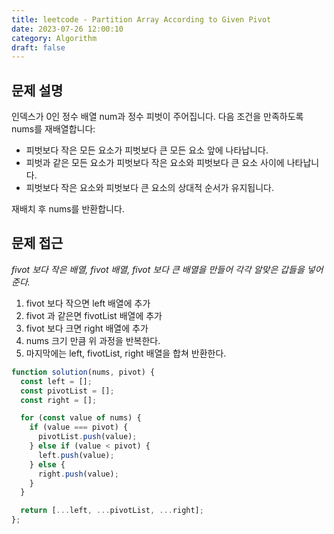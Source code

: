 ```yaml
---
title: leetcode - Partition Array According to Given Pivot
date: 2023-07-26 12:00:10
category: Algorithm
draft: false
---
```


## 문제 설명

인덱스가 0인 정수 배열 num과 정수 피벗이 주어집니다. 다음 조건을 만족하도록 nums를 재배열합니다:

- 피벗보다 작은 모든 요소가 피벗보다 큰 모든 요소 앞에 나타납니다.
- 피벗과 같은 모든 요소가 피벗보다 작은 요소와 피벗보다 큰 요소 사이에 나타납니다.
- 피벗보다 작은 요소와 피벗보다 큰 요소의 상대적 순서가 유지됩니다.

재배치 후 nums를 반환합니다.

## 문제 접근

*fivot 보다 작은 배열, fivot 배열, fivot 보다 큰 배열을 만들어 각각 알맞은 갑들을 넣어준다.*

1. fivot 보다 작으면 left 배열에 추가
1. fivot 과 같은면 fivotList 배열에 추가
1. fivot 보다 크면 right 배열에 추가
1. nums 크기 만큼 위 과정을 반복한다. 
1. 마지막에는 left, fivotList, right 배열을 합쳐 반환한다.

```javascript
function solution(nums, pivot) {
  const left = [];
  const pivotList = [];
  const right = [];

  for (const value of nums) {
    if (value === pivot) {
      pivotList.push(value);
    } else if (value < pivot) {
      left.push(value);
    } else {
      right.push(value);
    }
  }

  return [...left, ...pivotList, ...right];
};
```
